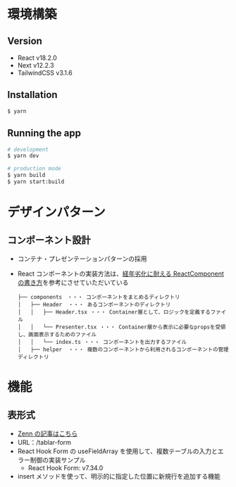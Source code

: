# 環境構築

## Version

- React v18.2.0
- Next v12.2.3
- TailwindCSS v3.1.6

## Installation

```bash
$ yarn
```

## Running the app

```bash
# development
$ yarn dev

# production mode
$ yarn build
$ yarn start:build
```

# デザインパターン

## コンポーネント設計

- コンテナ・プレゼンテーションパターンの採用
- React コンポーネントの実装方法は、[経年劣化に耐える ReactComponent の書き方](https://qiita.com/Takepepe/items/41e3e7a2f612d7eb094a)を参考にさせていただいている

  ```tsx
  ├── components　・・・ コンポーネントをまとめるディレクトリ
  │   ├── Header  ・・・ あるコンポーネントのディレクトリ
  │   │   ├── Header.tsx ・・・ Container層として、ロジックを定義するファイル
  │   │   └── Presenter.tsx ・・・ Container層から表示に必要なpropsを受領し、画面表示するためのファイル
  │   │   └── index.ts ・・・ コンポーネントを出力するファイル
  │   ├── helper  ・・・ 複数のコンポーネントから利用されるコンポーネントの管理ディレクトリ
  ```

# 機能

## 表形式

- [Zenn の記事はこちら](https://zenn.dev/ikefukurou777/articles/7e5f96a26d530e)
- URL：/tablar-form
- React Hook Form の useFieldArray を使用して、複数テーブルの入力とエラー制御の実装サンプル
  - React Hook Form: v7.34.0
- insert メソッドを使って、明示的に指定した位置に新規行を追加する機能
